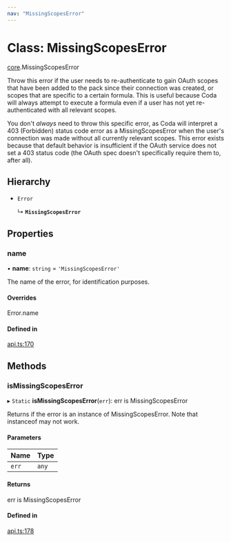 ```yaml
---
nav: "MissingScopesError"
---
```

# Class: MissingScopesError

[core](../modules/core.md).MissingScopesError

Throw this error if the user needs to re-authenticate to gain OAuth scopes that have been added
to the pack since their connection was created, or scopes that are specific to a certain formula.
This is useful because Coda will always attempt to execute a formula even if a user has not yet
re-authenticated with all relevant scopes.

You don't *always* need to throw this specific error, as Coda will interpret a 403 (Forbidden)
status code error as a MissingScopesError when the user's connection was made without all
currently relevant scopes. This error exists because that default behavior is insufficient if
the OAuth service does not set a 403 status code (the OAuth spec doesn't specifically require
them to, after all).

## Hierarchy

- `Error`

  ↳ **`MissingScopesError`**

## Properties

### name

• **name**: `string` = `'MissingScopesError'`

The name of the error, for identification purposes.

#### Overrides

Error.name

#### Defined in

[api.ts:170](https://github.com/coda/packs-sdk/blob/main/api.ts#L170)

## Methods

### isMissingScopesError

▸ `Static` **isMissingScopesError**(`err`): err is MissingScopesError

Returns if the error is an instance of MissingScopesError. Note that instanceof may not work.

#### Parameters

| Name | Type |
| :------ | :------ |
| `err` | `any` |

#### Returns

err is MissingScopesError

#### Defined in

[api.ts:178](https://github.com/coda/packs-sdk/blob/main/api.ts#L178)
